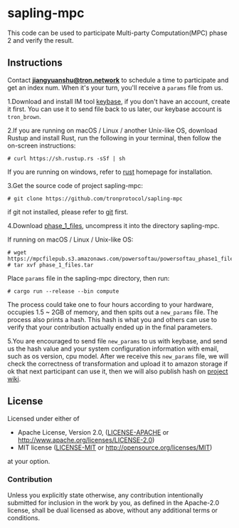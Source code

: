 # sapling-mpc

This code can be used to participate Multi-party Computation(MPC) phase 2 and verify the result.

## Instructions

Contact **jiangyuanshu@tron.network** to schedule a time to participate and get an index num. When it's your turn, you'll receive a `params` file from us.

1.Download and install IM tool [keybase](https://keybase.io/), if you don't have an account, create it first. You can use it to send file back to us later, our keybase account is `tron_brown`.

2.If you are running on macOS / Linux / another Unix-like OS, download Rustup and install Rust, run the following in your terminal, then follow the on-screen instructions:
                                                            
```
# curl https://sh.rustup.rs -sSf | sh
```

If you are running on windows, refer to [rust](https://www.rust-lang.org/learn/get-started) homepage for installation.

3.Get the source code of project sapling-mpc:

```
# git clone https://github.com/tronprotocol/sapling-mpc
```
if git not installed, please refer to [git](https://git-scm.com/downloads) first.

4.Download [phase_1_files](https://mpcfilepub.s3.amazonaws.com/powersoftau/powersoftau_phase1_files.tar), uncompress it into the directory sapling-mpc.  

If running on macOS / Linux / Unix-like OS:
```
# wget https://mpcfilepub.s3.amazonaws.com/powersoftau/powersoftau_phase1_files.tar
# tar xvf phase_1_files.tar
```

Place `params` file in the sapling-mpc directory, then run:

```
# cargo run --release --bin compute
```

The process could take one to four hours according to your hardware, occupies 1.5 ~ 2GB of memory, and then spits out a `new_params` file. The process also prints a hash. This hash is what you and others can use to verify that your contribution actually ended up in the final parameters. 

5.You are encouraged to send file `new_params` to us with keybase, and send us the hash value and your system configuration information with email, such as os version, cpu model. After we receive this `new_params` file, we will check the correctness of transformation and upload it to amazon storage if ok that next participant can use it, then we will also publish hash on [project wiki](https://github.com/tronprotocol/sapling-mpc/wiki).

## License

Licensed under either of

 * Apache License, Version 2.0, ([LICENSE-APACHE](LICENSE-APACHE) or http://www.apache.org/licenses/LICENSE-2.0)
 * MIT license ([LICENSE-MIT](LICENSE-MIT) or http://opensource.org/licenses/MIT)

at your option.

### Contribution

Unless you explicitly state otherwise, any contribution intentionally
submitted for inclusion in the work by you, as defined in the Apache-2.0
license, shall be dual licensed as above, without any additional terms or
conditions.
